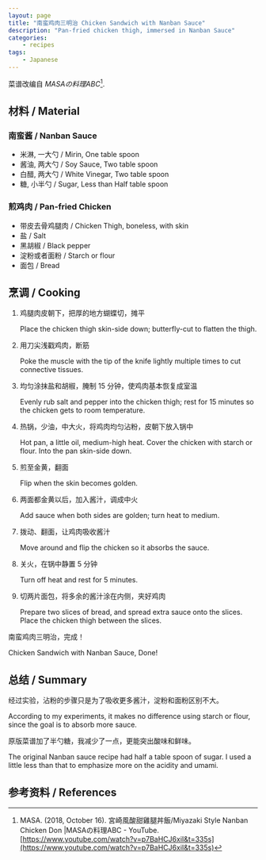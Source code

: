 ```yaml
---
layout: page
title: "南蛮鸡肉三明治 Chicken Sandwich with Nanban Sauce"
description: "Pan-fried chicken thigh, immersed in Nanban Sauce"
categories:
    - recipes
tags:
    - Japanese
---
```


菜谱改编自 _MASAの料理ABC_[^1].

## 材料 / Material

### 南蛮酱 / Nanban Sauce

- 米淋, 一大勺 / Mirin, One table spoon
- 酱油, 两大勺 / Soy Sauce, Two table spoon
- 白醋, 两大勺 / White Vinegar, Two table spoon
- 糖, 小半勺 / Sugar, Less than Half table spoon

### 煎鸡肉 / Pan-fried Chicken

- 带皮去骨鸡腿肉 / Chicken Thigh, boneless, with skin
- 盐 / Salt
- 黑胡椒 / Black pepper
- 淀粉或者面粉 / Starch or flour
- 面包 / Bread

## 烹调 / Cooking

1. 鸡腿肉皮朝下，把厚的地方蝴蝶切，摊平
   
   Place the chicken thigh skin-side down; butterfly-cut to flatten the thigh.

2. 用刀尖浅戳鸡肉，断筋
   
   Poke the muscle with the tip of the knife lightly multiple times to cut connective tissues.

3. 均匀涂抹盐和胡椒，腌制 15 分钟，使鸡肉基本恢复成室温
   
   Evenly rub salt and pepper into the chicken thigh; rest for 15 minutes so the chicken gets to room temperature.

4. 热锅，少油，中大火，将鸡肉均匀沾粉，皮朝下放入锅中
   
   Hot pan, a little oil, medium-high heat. Cover the chicken with starch or flour. Into the pan skin-side down.

5. 煎至金黄，翻面
   
   Flip when the skin becomes golden.

6. 两面都金黄以后，加入酱汁，调成中火
   
   Add sauce when both sides are golden; turn heat to medium.

7. 拨动、翻面，让鸡肉吸收酱汁
   
   Move around and flip the chicken so it absorbs the sauce.

8. 关火，在锅中静置 5 分钟
   
   Turn off heat and rest for 5 minutes.

9. 切两片面包，将多余的酱汁涂在内侧，夹好鸡肉
   
   Prepare two slices of bread, and spread extra sauce onto the slices. Place the chicken thigh between the slices.

南蛮鸡肉三明治，完成！

Chicken Sandwich with Nanban Sauce, Done!



## 总结 / Summary

经过实验，沾粉的步骤只是为了吸收更多酱汁，淀粉和面粉区别不大。

According to my experiments, it makes no difference using starch or flour, since the goal is to absorb more sauce.

原版菜谱加了半勺糖，我减少了一点，更能突出酸味和鲜味。

The original Nanban sauce recipe had half a table spoon of sugar. I used a little less than that to emphasize more on the acidity and umami.

## 参考资料 / References

[^1]: MASA. (2018, October 16). 宮崎風酸甜雞腿丼飯/Miyazaki Style Nanban Chicken Don |MASAの料理ABC - YouTube. [https://www.youtube.com/watch?v=p7BaHCJ6xiI&t=335s](https://www.youtube.com/watch?v=p7BaHCJ6xiI&t=335s)
